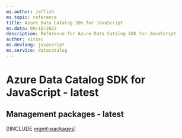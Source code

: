 ```yaml
---
ms.author: jeffish
ms.topic: reference
title: Azure Data Catalog SDK for JavaScript
ms.data: 09/16/2022
description: Reference for Azure Data Catalog SDK for JavaScript
author: xirzec
ms.devlang: javascript
ms.service: datacatalog
---
```

# Azure Data Catalog SDK for JavaScript - latest

## Management packages - latest
[!INCLUDE [mgmt-packages](data-catalog-mgmt-index.md)]